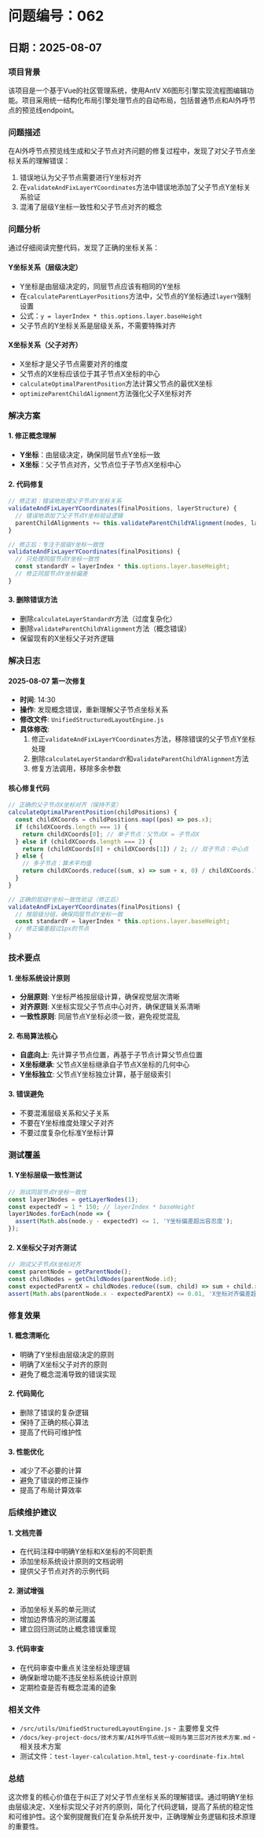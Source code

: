 # 问题编号：062
## 日期：2025-08-07

### 项目背景
该项目是一个基于Vue的社区管理系统，使用AntV X6图形引擎实现流程图编辑功能。项目采用统一结构化布局引擎处理节点的自动布局，包括普通节点和AI外呼节点的预览线endpoint。

### 问题描述
在AI外呼节点预览线生成和父子节点对齐问题的修复过程中，发现了对父子节点坐标关系的理解错误：
1. 错误地认为父子节点需要进行Y坐标对齐
2. 在`validateAndFixLayerYCoordinates`方法中错误地添加了父子节点Y坐标关系验证
3. 混淆了层级Y坐标一致性和父子节点对齐的概念

### 问题分析
通过仔细阅读完整代码，发现了正确的坐标关系：

#### Y坐标关系（层级决定）
- Y坐标是由层级决定的，同层节点应该有相同的Y坐标
- 在`calculateParentLayerPositions`方法中，父节点的Y坐标通过`layerY`强制设置
- 公式：`y = layerIndex * this.options.layer.baseHeight`
- 父子节点的Y坐标关系是层级关系，不需要特殊对齐

#### X坐标关系（父子对齐）
- X坐标才是父子节点需要对齐的维度
- 父节点的X坐标应该位于其子节点X坐标的中心
- `calculateOptimalParentPosition`方法计算父节点的最优X坐标
- `optimizeParentChildAlignment`方法强化父子X坐标对齐

### 解决方案

#### 1. 修正概念理解
- **Y坐标**：由层级决定，确保同层节点Y坐标一致
- **X坐标**：父子节点对齐，父节点位于子节点X坐标中心

#### 2. 代码修复
```javascript
// 修正前：错误地处理父子节点Y坐标关系
validateAndFixLayerYCoordinates(finalPositions, layerStructure) {
  // 错误地添加了父子节点Y坐标验证逻辑
  parentChildAlignments += this.validateParentChildYAlignment(nodes, layerStructure, finalPositions);
}

// 修正后：专注于层级Y坐标一致性
validateAndFixLayerYCoordinates(finalPositions) {
  // 只处理同层节点Y坐标一致性
  const standardY = layerIndex * this.options.layer.baseHeight;
  // 修正同层节点Y坐标偏差
}
```

#### 3. 删除错误方法
- 删除`calculateLayerStandardY`方法（过度复杂化）
- 删除`validateParentChildYAlignment`方法（概念错误）
- 保留现有的X坐标父子对齐逻辑

### 解决日志

#### 2025-08-07 第一次修复
- **时间**: 14:30
- **操作**: 发现概念错误，重新理解父子节点坐标关系
- **修改文件**: `UnifiedStructuredLayoutEngine.js`
- **具体修改**:
  1. 修正`validateAndFixLayerYCoordinates`方法，移除错误的父子节点Y坐标处理
  2. 删除`calculateLayerStandardY`和`validateParentChildYAlignment`方法
  3. 修复方法调用，移除多余参数

#### 核心修复代码
```javascript
// 正确的父子节点X坐标对齐（保持不变）
calculateOptimalParentPosition(childPositions) {
  const childXCoords = childPositions.map((pos) => pos.x);
  if (childXCoords.length === 1) {
    return childXCoords[0]; // 单子节点：父节点X = 子节点X
  } else if (childXCoords.length === 2) {
    return (childXCoords[0] + childXCoords[1]) / 2; // 双子节点：中心点
  } else {
    // 多子节点：算术平均值
    return childXCoords.reduce((sum, x) => sum + x, 0) / childXCoords.length;
  }
}

// 正确的层级Y坐标一致性验证（修正后）
validateAndFixLayerYCoordinates(finalPositions) {
  // 按层级分组，确保同层节点Y坐标一致
  const standardY = layerIndex * this.options.layer.baseHeight;
  // 修正偏差超过1px的节点
}
```

### 技术要点

#### 1. 坐标系统设计原则
- **分层原则**: Y坐标严格按层级计算，确保视觉层次清晰
- **对齐原则**: X坐标实现父子节点中心对齐，确保逻辑关系清晰
- **一致性原则**: 同层节点Y坐标必须一致，避免视觉混乱

#### 2. 布局算法核心
- **自底向上**: 先计算子节点位置，再基于子节点计算父节点位置
- **X坐标继承**: 父节点X坐标继承自子节点X坐标的几何中心
- **Y坐标独立**: 父节点Y坐标独立计算，基于层级索引

#### 3. 错误避免
- 不要混淆层级关系和父子关系
- 不要在Y坐标维度处理父子对齐
- 不要过度复杂化标准Y坐标计算

### 测试覆盖

#### 1. Y坐标层级一致性测试
```javascript
// 测试同层节点Y坐标一致性
const layer1Nodes = getLayerNodes(1);
const expectedY = 1 * 150; // layerIndex * baseHeight
layer1Nodes.forEach(node => {
  assert(Math.abs(node.y - expectedY) <= 1, 'Y坐标偏差超出容忍度');
});
```

#### 2. X坐标父子对齐测试
```javascript
// 测试父子节点X坐标对齐
const parentNode = getParentNode();
const childNodes = getChildNodes(parentNode.id);
const expectedParentX = childNodes.reduce((sum, child) => sum + child.x, 0) / childNodes.length;
assert(Math.abs(parentNode.x - expectedParentX) <= 0.01, 'X坐标对齐偏差超出容忍度');
```

### 修复效果

#### 1. 概念清晰化
- 明确了Y坐标由层级决定的原则
- 明确了X坐标父子对齐的原则
- 避免了概念混淆导致的错误实现

#### 2. 代码简化
- 删除了错误的复杂逻辑
- 保持了正确的核心算法
- 提高了代码可维护性

#### 3. 性能优化
- 减少了不必要的计算
- 避免了错误的修正操作
- 提高了布局计算效率

### 后续维护建议

#### 1. 文档完善
- 在代码注释中明确Y坐标和X坐标的不同职责
- 添加坐标系统设计原则的文档说明
- 提供父子节点对齐的示例代码

#### 2. 测试增强
- 添加坐标关系的单元测试
- 增加边界情况的测试覆盖
- 建立回归测试防止概念错误重现

#### 3. 代码审查
- 在代码审查中重点关注坐标处理逻辑
- 确保新增功能不违反坐标系统设计原则
- 定期检查是否有概念混淆的迹象

### 相关文件
- `/src/utils/UnifiedStructuredLayoutEngine.js` - 主要修复文件
- `/docs/key-project-docs/技术方案/AI外呼节点统一规则与第三层对齐技术方案.md` - 相关技术方案
- 测试文件：`test-layer-calculation.html`, `test-y-coordinate-fix.html`

### 总结
这次修复的核心价值在于纠正了对父子节点坐标关系的理解错误。通过明确Y坐标由层级决定、X坐标实现父子对齐的原则，简化了代码逻辑，提高了系统的稳定性和可维护性。这个案例提醒我们在复杂系统开发中，正确理解业务逻辑和技术原理的重要性。